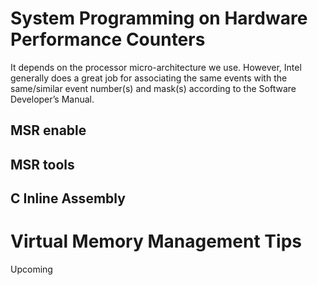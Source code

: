 # System Programming on Hardware Performance Counters 
It depends on the processor micro-architecture we use. However, Intel generally does a great job for associating the same events with the same/similar event number(s) and mask(s) according to the Software Developer’s Manual. 

## MSR enable 

## MSR tools 

## C Inline Assembly

# Virtual Memory Management Tips
Upcoming
